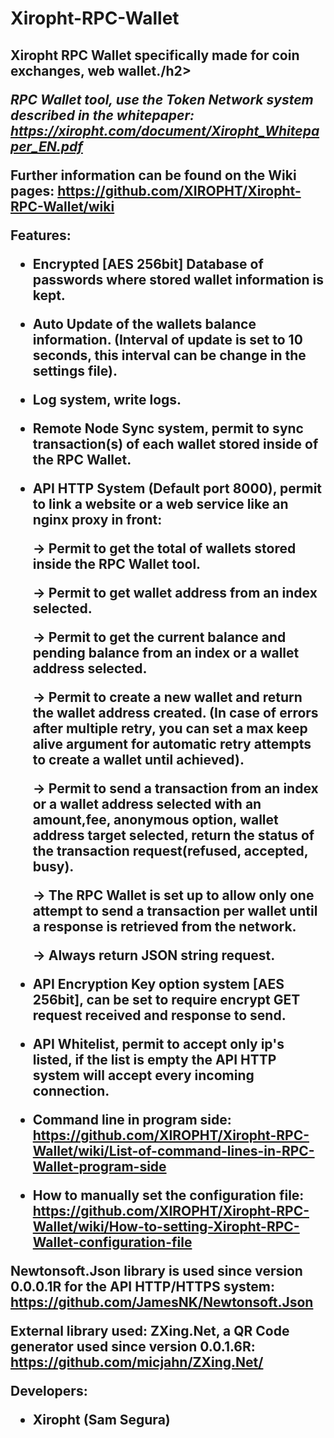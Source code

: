 # Xiropht-RPC-Wallet
<h2>Xiropht RPC Wallet specifically made for coin exchanges, web wallet./h2>

*RPC Wallet tool, use the Token Network system described in the whitepaper: https://xiropht.com/document/Xiropht_Whitepaper_EN.pdf*

Further information can be found on the Wiki pages: https://github.com/XIROPHT/Xiropht-RPC-Wallet/wiki

Features:

- Encrypted [AES 256bit] Database of passwords where stored wallet information is kept.

- Auto Update of the wallets balance information. (Interval of update is set to 10 seconds, this interval can be change in the settings file).

- Log system, write logs.

- Remote Node Sync system, permit to sync transaction(s) of each wallet stored inside of the RPC Wallet.

- API HTTP System (Default port 8000), permit to link a website or a web service like an nginx proxy in front:

  -> Permit to get the total of wallets stored inside the RPC Wallet tool.
  
  -> Permit to get wallet address from an index selected.
  
  -> Permit to get the current balance and pending balance from an index or a wallet address selected.
  
  -> Permit to create a new wallet and return the wallet address created. (In case of errors after multiple retry, you can set a max keep alive argument for automatic retry attempts to create a wallet until achieved).
  
  ->  Permit to send a transaction from an index or a wallet address selected with an amount,fee, anonymous option, wallet address target selected, return the status of the transaction request(refused, accepted, busy).
  
  -> The RPC Wallet is set up to allow only one attempt to send a transaction per wallet until a response is retrieved from the network.
  
  **->  Always return JSON string request.**
  
- API Encryption Key option system [AES 256bit], can be set to require encrypt GET request received and response to send.

- API Whitelist, permit to accept only ip's listed, if the list is empty the API HTTP system will accept every incoming connection.



- Command line in program side: https://github.com/XIROPHT/Xiropht-RPC-Wallet/wiki/List-of-command-lines-in-RPC-Wallet-program-side
 
- How to manually set the configuration file: https://github.com/XIROPHT/Xiropht-RPC-Wallet/wiki/How-to-setting-Xiropht-RPC-Wallet-configuration-file

**Newtonsoft.Json library is used since version 0.0.0.1R for the API HTTP/HTTPS system: https://github.com/JamesNK/Newtonsoft.Json**

**External library used: ZXing.Net, a QR Code generator used since version 0.0.1.6R: https://github.com/micjahn/ZXing.Net/**

**Developers:**

- Xiropht (Sam Segura)
